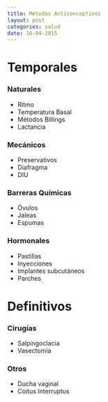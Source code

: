 ```yaml
---
title: Métodos Anticonceptivos
layout: post
categories: salud
date: 16-04-2015
---
```


# Temporales
### Naturales

- Ritmo
- Temperatura Basal
- Métodos Billings
- Lactancia

### Mecánicos

- Preservativos
- Diafragma
- DIU

### Barreras Químicas

- Óvulos
- Jaleas
- Espumas

### Hormonales

- Pastillas
- Inyecciones
- Implantes subcutáneos
- Parches

# Definitivos

### Cirugías

- Salpingoclacia
- Vasectomía

### Otros

- Ducha vaginal
- Coitus Interruptus
